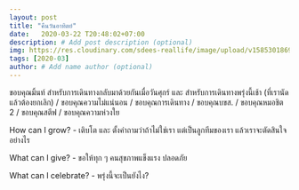 ```yaml
---
layout: post
title: "คืนวันอาทิตย์"
date:   2020-03-22 T20:48:02+07:00
description: # Add post description (optional)
img: https://res.cloudinary.com/sdees-reallife/image/upload/v1585301869/IMG_20200322_114931_270.jpg # Add image post (optional)
tags: [2020-03]
author: # Add name author (optional)
---
```

ขอบคุณมิ้นท์ สำหรับการเดินทางกลับมาด้วยกันเมื่อวันศุกร์ และ สำหรับการเดินทางพรุ่งนี้เช้า (ที่เรานัดแล้วต้องยกเลิก) / ขอบคุณความไม่แน่นอน / ขอบคุณการเดินทาง / ขอบคุณบขส. / ขอบคุณหมอชิต 2 / ขอบคุณสตีฟ / ขอบคุณความห่วงใย

<i class="fa fa-child" style="color:plum"></i>

How can I grow? - เติบโต และ ตั้งคำถามว่าถ้าไม่ใช่เรา แต่เป็นลูกทีมของเรา แล้วเราจะตัดสินใจอย่างไร

What can I give? - ขอให้ทุก ๆ คนสุขภาพแข็งแรง ปลอดภัย

What can I celebrate? - พรุ่งนี้จะเป็นยังไง?
